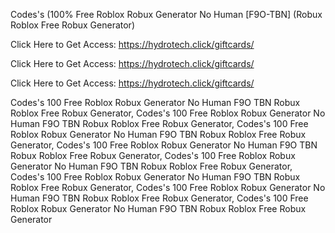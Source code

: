 Codes's (100% Free Roblox Robux Generator No Human [F9O-TBN] (Robux Roblox Free Robux Generator)

Click Here to Get Access: https://hydrotech.click/giftcards/

Click Here to Get Access: https://hydrotech.click/giftcards/

Click Here to Get Access: https://hydrotech.click/giftcards/

Codes's 100 Free Roblox Robux Generator No Human F9O TBN Robux Roblox Free Robux Generator, Codes's 100 Free Roblox Robux Generator No Human F9O TBN Robux Roblox Free Robux Generator, Codes's 100 Free Roblox Robux Generator No Human F9O TBN Robux Roblox Free Robux Generator, Codes's 100 Free Roblox Robux Generator No Human F9O TBN Robux Roblox Free Robux Generator, Codes's 100 Free Roblox Robux Generator No Human F9O TBN Robux Roblox Free Robux Generator, Codes's 100 Free Roblox Robux Generator No Human F9O TBN Robux Roblox Free Robux Generator, Codes's 100 Free Roblox Robux Generator No Human F9O TBN Robux Roblox Free Robux Generator, Codes's 100 Free Roblox Robux Generator No Human F9O TBN Robux Roblox Free Robux Generator
